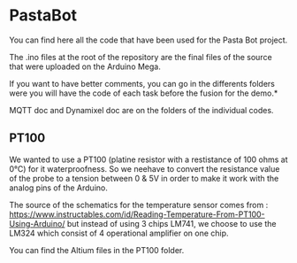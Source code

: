 # PastaBot

You can find here all the code that have been used for the Pasta Bot project.

The .ino files at the root of the repository are the final files of the source that were uploaded on the Arduino Mega.

If you want to have better comments, you can go in the differents folders were you will have the code of each task before the fusion for the demo.*

MQTT doc and Dynamixel doc are on the folders of the individual codes.

## PT100

We wanted to use a PT100 (platine resistor with a restistance of 100 ohms at 0°C) for it waterproofness.
So we neehave to convert the resistance value of the probe to a tension between 0 & 5V in order to make it work with the analog pins of the Arduino.

The source of the schematics for the temperature sensor comes from : https://www.instructables.com/id/Reading-Temperature-From-PT100-Using-Arduino/ but instead of using 3 chips LM741, we choose to use the LM324 which consist of 4 operational amplifier on one chip.

You can find the Altium files in the PT100 folder.
